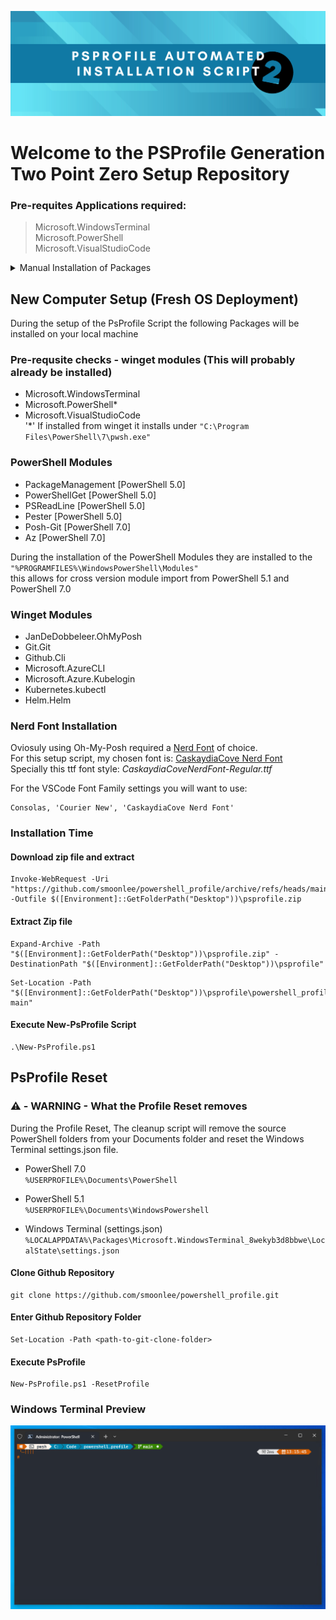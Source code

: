 ![psprofile-automated-installation-script-header-png](content/github_psprofile_v2_header.png)

# Welcome to the PSProfile Generation Two Point Zero Setup Repository

### Pre-requites Applications required: 
> Microsoft.WindowsTerminal \
> Microsoft.PowerShell \
> Microsoft.VisualStudioCode 
> 
<details>
<summary>Manual Installation of Packages</summary>

#### Microsoft.WindowsTerminal 
```
winget.exe install --exact --silent --id Microsoft.WindowsTerminal
```

#### Microsoft.PowerShell
```
winget.exe install --exact --silent --id Microsoft.PowerShell
```

#### Microsoft.VisualStudioCode
```
winget.exe install --exact --silent --id Microsoft.VisualStudioCode --scope machine
```
</details>

## New Computer Setup (Fresh OS Deployment)
During the setup of the PsProfile Script the following Packages will be installed on your local machine 

### Pre-requsite checks - winget modules (This will probably already be installed)
 - Microsoft.WindowsTerminal
 - Microsoft.PowerShell*
 - Microsoft.VisualStudioCode \
'*' If installed from winget it installs under `"C:\Program Files\PowerShell\7\pwsh.exe"`

### PowerShell Modules
 - PackageManagement [PowerShell 5.0]
 - PowerShellGet [PowerShell 5.0]
 - PSReadLine [PowerShell 5.0]
 - Pester [PowerShell 5.0]
 - Posh-Git [PowerShell 7.0]
 - Az [PowerShell 7.0]

During the installation of the PowerShell Modules they are installed to the `"%PROGRAMFILES%\WindowsPowerShell\Modules"` \
this allows for cross version module import from PowerShell 5.1 and PowerShell 7.0

### Winget Modules
 - JanDeDobbeleer.OhMyPosh
 - Git.Git
 - Github.Cli
 - Microsoft.AzureCLI
 - Microsoft.Azure.Kubelogin
 - Kubernetes.kubectl
 - Helm.Helm

### Nerd Font Installation
Oviosuly using Oh-My-Posh required a [Nerd Font](https://www.nerdfonts.com/font-downloads) of choice. \
For this setup script, my chosen font is: [CaskaydiaCove Nerd Font](https://github.com/ryanoasis/nerd-fonts/releases/download/v3.0.2/CascadiaCode.zip) \
Specially this ttf font style: *CaskaydiaCoveNerdFont-Regular.ttf*

For the VSCode Font Family settings you will want to use:
```
Consolas, 'Courier New', 'CaskaydiaCove Nerd Font'
```

### Installation Time

#### Download zip file and extract 
```
Invoke-WebRequest -Uri "https://github.com/smoonlee/powershell_profile/archive/refs/heads/main.zip" -Outfile $([Environment]::GetFolderPath("Desktop"))\psprofile.zip
```

#### Extract Zip file
```
Expand-Archive -Path "$([Environment]::GetFolderPath("Desktop"))\psprofile.zip" -DestinationPath "$([Environment]::GetFolderPath("Desktop"))\psprofile"
```

```
Set-Location -Path "$([Environment]::GetFolderPath("Desktop"))\psprofile\powershell_profile-main"
```

#### Execute New-PsProfile Script
```
.\New-PsProfile.ps1
```

## PsProfile Reset 

### ⚠️ -  WARNING - What the Profile Reset removes 
During the Profile Reset, The cleanup script will remove the source PowerShell folders from your Documents folder and reset the Windows Terminal settings.json file.

 - PowerShell 7.0 \
    `%USERPROFILE%\Documents\PowerShell`

- PowerShell 5.1 \
    `%USERPROFILE%\Documents\WindowsPowershell`

- Windows Terminal (settings.json) \
    `%LOCALAPPDATA%\Packages\Microsoft.WindowsTerminal_8wekyb3d8bbwe\LocalState\settings.json`

#### Clone Github Repository
```
git clone https://github.com/smoonlee/powershell_profile.git
```

#### Enter Github Repository Folder
```
Set-Location -Path <path-to-git-clone-folder>
```

#### Execute PsProfile
```
New-PsProfile.ps1 -ResetProfile
```

### Windows Terminal Preview 

![windows-termianl-psprfile-example](content/windows-terminal-psprpfile-pwsh7.png)